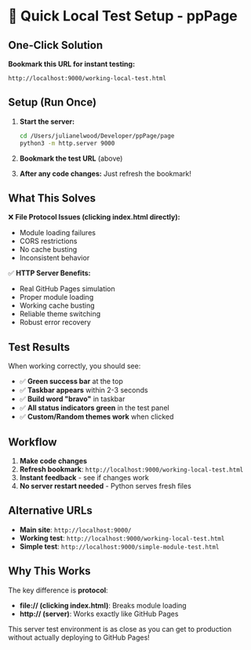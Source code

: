 # 🚀 Quick Local Test Setup - ppPage

## One-Click Solution

**Bookmark this URL for instant testing:**
```
http://localhost:9000/working-local-test.html
```

## Setup (Run Once)

1. **Start the server:**
   ```bash
   cd /Users/julianelwood/Developer/ppPage/page
   python3 -m http.server 9000
   ```

2. **Bookmark the test URL** (above)

3. **After any code changes:** Just refresh the bookmark!

## What This Solves

❌ **File Protocol Issues (clicking index.html directly):**
- Module loading failures
- CORS restrictions
- No cache busting
- Inconsistent behavior

✅ **HTTP Server Benefits:**
- Real GitHub Pages simulation
- Proper module loading
- Working cache busting
- Reliable theme switching
- Robust error recovery

## Test Results

When working correctly, you should see:
- ✅ **Green success bar** at the top
- ✅ **Taskbar appears** within 2-3 seconds  
- ✅ **Build word "bravo"** in taskbar
- ✅ **All status indicators green** in the test panel
- ✅ **Custom/Random themes work** when clicked

## Workflow

1. **Make code changes**
2. **Refresh bookmark**: `http://localhost:9000/working-local-test.html`
3. **Instant feedback** - see if changes work
4. **No server restart needed** - Python serves fresh files

## Alternative URLs

- **Main site**: `http://localhost:9000/` 
- **Working test**: `http://localhost:9000/working-local-test.html`
- **Simple test**: `http://localhost:9000/simple-module-test.html`

## Why This Works

The key difference is **protocol**:
- **file:// (clicking index.html)**: Breaks module loading
- **http:// (server)**: Works exactly like GitHub Pages

This server test environment is as close as you can get to production without actually deploying to GitHub Pages!
